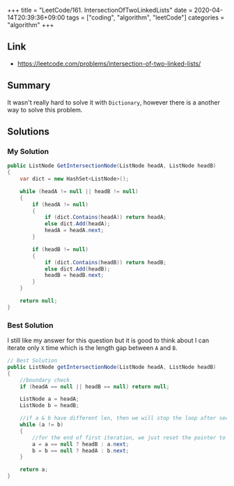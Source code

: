 +++
title = "LeetCode/161. IntersectionOfTwoLinkedLists"
date = 2020-04-14T20:39:36+09:00
tags = ["coding", "algorithm", "leetCode"]
categories = "algorithm"
+++

<div class="description">

## Link

- https://leetcode.com/problems/intersection-of-two-linked-lists/

## Summary

It wasn't really hard to solve it with `Dictionary`, however there is a another way to solve this problem.

## Solutions

### My Solution

```cs
public ListNode GetIntersectionNode(ListNode headA, ListNode headB)
{
	var dict = new HashSet<ListNode>();

	while (headA != null || headB != null)
	{
		if (headA != null)
		{
			if (dict.Contains(headA)) return headA;
			else dict.Add(headA);
			headA = headA.next;
		}

		if (headB != null)
		{
			if (dict.Contains(headB)) return headB;
			else dict.Add(headB);
			headB = headB.next;
		}
	}

	return null;
}
```

### Best Solution

I still like my answer for this question but it is good to think about I can iterate only `X` time which is the length gap between `A` and `B`.

```cs
// Best Solution
public ListNode getIntersectionNode(ListNode headA, ListNode headB)
{
	//boundary check
	if (headA == null || headB == null) return null;

	ListNode a = headA;
	ListNode b = headB;

	//if a & b have different len, then we will stop the loop after second iteration
	while (a != b)
	{
		//for the end of first iteration, we just reset the pointer to the head of another linkedlist
		a = a == null ? headB : a.next;
		b = b == null ? headA : b.next;
	}

	return a;
}
```